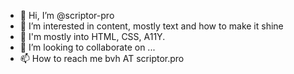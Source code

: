 - 👋 Hi, I’m @scriptor-pro
- 👀 I’m interested in content, mostly text and how to make it shine
- 🌱 I'm mostly into HTML, CSS, A11Y.
- 💞️ I’m looking to collaborate on ...
- 📫 How to reach me bvh AT scriptor.pro

<!---
scriptor-pro/scriptor-pro is a ✨ special ✨ repository because its `README.md` (this file) appears on your GitHub profile.
You can click the Preview link to take a look at your changes.
--->

